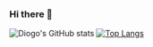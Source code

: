 ### Hi there 👋

<!--
**GreenMemory16/GreenMemory16** is a ✨ _special_ ✨ repository because its `README.md` (this file) appears on your GitHub profile.

Here are some ideas to get you started:

- 🔭 I’m currently working on ...
- 🌱 I’m currently learning ...
- 👯 I’m looking to collaborate on ...
- 🤔 I’m looking for help with ...
- 💬 Ask me about ...
- 📫 How to reach me: ...
- 😄 Pronouns: ...
- ⚡ Fun fact: ...
-->

![Diogo's GitHub stats](https://github-readme-stats.vercel.app/api?username=GreenMemory16&show_icons=true&theme=cobalt&include_all_commits=true&count_private=true)
[![Top Langs](https://github-readme-stats.vercel.app/api/top-langs/?username=GreenMemory16&theme=cobalt&layout=compact)](https://github.com/anuraghazra/github-readme-stats)

